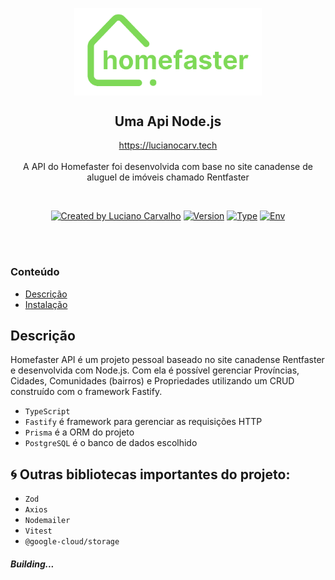 <p align="center">
  <img src="homefaster-logo-github.png" width="300px" align="center" alt="Homefaster logo" />
  <h2 align="center">Uma Api Node.js</h2>
  <p align="center">
     <a href="https://lucianocarv.tech">https://lucianocarv.tech</a>
    <br/>
    <br/>
    A API do Homefaster foi desenvolvida com base no site canadense de aluguel de imóveis chamado Rentfaster
  </p>
</p>
<br/>
<p align="center">
<a href="https://www.linkedin.com/in/lucianocarv/" rel="nofollow"><img src="https://img.shields.io/badge/created%20by-@lucianocarv-4BBAAB.svg" alt="Created by Luciano Carvalho"></a>
<a href="" rel="nofollow"><img src="https://img.shields.io/badge/version-v0.1-blue" alt="Version"></a>
<a href="" rel="nofollow"><img src="https://img.shields.io/badge/type-personal%20project-green" alt="Type"></a>
<a href="" rel="nofollow"><img src="https://img.shields.io/badge/env-only%20dev-orange" alt="Env"></a>
  
</p>

<br/>
<br/>

### Conteúdo

- [Descrição](#descrição)
- [Instalação](#instalação)

## Descrição

Homefaster API é um projeto pessoal baseado no site canadense Rentfaster e desenvolvida com Node.js. Com ela é possível gerenciar Províncias, Cidades, Comunidades (bairros) e Propriedades utilizando um CRUD construído com o framework Fastify.

<ul>
  <li><code>TypeScript</code></li>
  <li><code>Fastify</code> é framework para gerenciar as requisições HTTP</li>
  <li><code>Prisma</code> é a ORM do projeto</li>
  <li><code>PostgreSQL</code> é o banco de dados escolhido</li>
</ul>

#### <h2>:cyclone: Outras bibliotecas importantes do projeto:</h2>

<ul>
  <li><code>Zod</code></li>
  <li><code>Axios</code></li>
  <li><code>Nodemailer</code></li>
  <li><code>Vitest</code></li>
  <li><code>@google-cloud/storage</code></li>
</ul>

##### Building...
